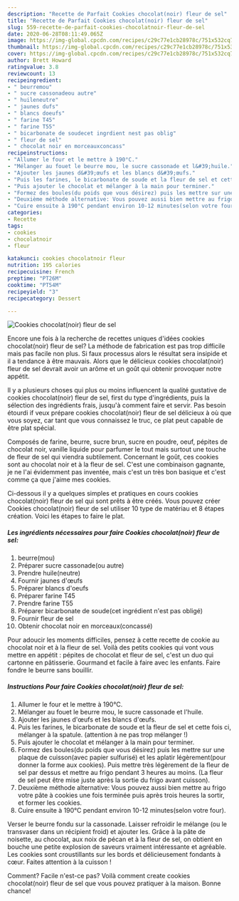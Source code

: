```yaml
---
description: "Recette de Parfait Cookies chocolat(noir) fleur de sel"
title: "Recette de Parfait Cookies chocolat(noir) fleur de sel"
slug: 559-recette-de-parfait-cookies-chocolatnoir-fleur-de-sel
date: 2020-06-28T08:11:49.065Z
image: https://img-global.cpcdn.com/recipes/c29c77e1cb28978c/751x532cq70/cookies-chocolatnoir-fleur-de-sel-photo-principale-de-la-recette.jpg
thumbnail: https://img-global.cpcdn.com/recipes/c29c77e1cb28978c/751x532cq70/cookies-chocolatnoir-fleur-de-sel-photo-principale-de-la-recette.jpg
cover: https://img-global.cpcdn.com/recipes/c29c77e1cb28978c/751x532cq70/cookies-chocolatnoir-fleur-de-sel-photo-principale-de-la-recette.jpg
author: Brett Howard
ratingvalue: 3.8
reviewcount: 13
recipeingredient:
- " beurremou"
- " sucre cassonadeou autre"
- " huileneutre"
- " jaunes dufs"
- " blancs doeufs"
- " farine T45"
- " farine T55"
- " bicarbonate de soudecet ingrdient nest pas oblig"
- " fleur de sel"
- " chocolat noir en morceauxconcass"
recipeinstructions:
- "Allumer le four et le mettre à 190°C."
- "Mélanger au fouet le beurre mou, le sucre cassonade et l&#39;huile."
- "Ajouter les jaunes d&#39;œufs et les blancs d&#39;œufs."
- "Puis les farines, le bicarbonate de soude et la fleur de sel et cette fois ci, mélanger à la spatule. (attention à ne pas trop mélanger !)"
- "Puis ajouter le chocolat et mélanger à la main pour terminer."
- "Formez des boules(du poids que vous désirez) puis les mettre sur une plaque de cuisson(avec papier sulfurisé) et les aplatir légèrement(pour donner la forme aux cookies). Puis mettre très légèrement de la fleur de sel par dessus et mettre au frigo pendant 3 heures au moins. (La fleur de sel peut être mise juste après la sortie du frigo avant cuisson)."
- "Deuxième méthode alternative: Vous pouvez aussi bien mettre au frigo votre pâte à cookies une fois terminée puis après trois heures la sortir, et former les cookies."
- "Cuire ensuite à 190°C pendant environ 10-12 minutes(selon votre four)."
categories:
- Recette
tags:
- cookies
- chocolatnoir
- fleur

katakunci: cookies chocolatnoir fleur 
nutrition: 195 calories
recipecuisine: French
preptime: "PT26M"
cooktime: "PT54M"
recipeyield: "3"
recipecategory: Dessert

---
```



![Cookies chocolat(noir) fleur de sel](https://img-global.cpcdn.com/recipes/c29c77e1cb28978c/751x532cq70/cookies-chocolatnoir-fleur-de-sel-photo-principale-de-la-recette.jpg)

Encore une fois à la recherche de recettes uniques d'idées cookies chocolat(noir) fleur de sel? La méthode de fabrication est pas trop difficile mais pas facile non plus. Si faux processus alors le résultat sera insipide et il a tendance à être mauvais. Alors que le délicieux cookies chocolat(noir) fleur de sel devrait avoir un arôme et un goût qui obtenir provoquer notre appétit.

Il y a plusieurs choses qui plus ou moins influencent la qualité gustative de cookies chocolat(noir) fleur de sel, first du type d'ingrédients, puis la sélection des ingrédients frais, jusqu'à comment faire et servir. Pas besoin étourdi if veux prépare cookies chocolat(noir) fleur de sel délicieux à où que vous soyez, car tant que vous connaissez le truc, ce plat peut capable de être plat spécial.

Composés de farine, beurre, sucre brun, sucre en poudre, oeuf, pépites de chocolat noir, vanille liquide pour parfumer le tout mais surtout une touche de fleur de sel qui viendra subtilement. Concernant le goût, ces cookies sont au chocolat noir et à la fleur de sel. C&#39;est une combinaison gagnante, je ne l&#39;ai évidemment pas inventée, mais c&#39;est un très bon basique et c&#39;est comme ça que j&#39;aime mes cookies.


Ci-dessous il y a quelques simples et pratiques en cours cookies chocolat(noir) fleur de sel qui sont prêts à être créés. Vous pouvez créer Cookies chocolat(noir) fleur de sel utiliser 10 type de matériau et 8 étapes création. Voici les étapes to faire le plat.

<!--inarticleads1-->

##### Les ingrédients nécessaires pour faire Cookies chocolat(noir) fleur de sel:

1.   beurre(mou)
1. Préparer  sucre cassonade(ou autre)
1. Prendre  huile(neutre)
1. Fournir  jaunes d&#39;œufs
1. Préparer  blancs d&#39;oeufs
1. Préparer  farine T45
1. Prendre  farine T55
1. Préparer  bicarbonate de soude(cet ingrédient n&#39;est pas obligé)
1. Fournir  fleur de sel
1. Obtenir  chocolat noir en morceaux(concassé)


Pour adoucir les moments difficiles, pensez à cette recette de cookie au chocolat noir et à la fleur de sel. Voilà des petits cookies qui vont vous mettre en appétit : pépites de chocolat et fleur de sel, c&#39;est un duo qui cartonne en pâtisserie. Gourmand et facile à faire avec les enfants. Faire fondre le beurre sans bouillir. 

<!--inarticleads2-->

##### Instructions Pour faire Cookies chocolat(noir) fleur de sel:

1. Allumer le four et le mettre à 190°C.
1. Mélanger au fouet le beurre mou, le sucre cassonade et l&#39;huile.
1. Ajouter les jaunes d&#39;œufs et les blancs d&#39;œufs.
1. Puis les farines, le bicarbonate de soude et la fleur de sel et cette fois ci, mélanger à la spatule. (attention à ne pas trop mélanger !)
1. Puis ajouter le chocolat et mélanger à la main pour terminer.
1. Formez des boules(du poids que vous désirez) puis les mettre sur une plaque de cuisson(avec papier sulfurisé) et les aplatir légèrement(pour donner la forme aux cookies). Puis mettre très légèrement de la fleur de sel par dessus et mettre au frigo pendant 3 heures au moins. (La fleur de sel peut être mise juste après la sortie du frigo avant cuisson).
1. Deuxième méthode alternative: Vous pouvez aussi bien mettre au frigo votre pâte à cookies une fois terminée puis après trois heures la sortir, et former les cookies.
1. Cuire ensuite à 190°C pendant environ 10-12 minutes(selon votre four).


Verser le beurre fondu sur la cassonade. Laisser refroidir le mélange (ou le transvaser dans un récipient froid) et ajouter les. Grâce à la pâte de noisette, au chocolat, aux noix de pécan et à la fleur de sel, on obtient en bouche une petite explosion de saveurs vraiment intéressante et agréable. Les cookies sont croustillants sur les bords et délicieusement fondants à cœur. Faites attention à la cuisson ! 


Comment? Facile n'est-ce pas? Voilà comment create cookies chocolat(noir) fleur de sel que vous pouvez pratiquer à la maison. Bonne chance!
